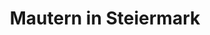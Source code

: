 ---
title: Mautern in Steiermark
url: /mautern-in-steiermark/
latitude: 47.401
longitude: 14.824
---